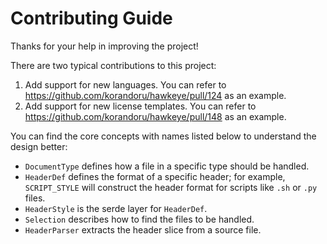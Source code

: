 # Contributing Guide

Thanks for your help in improving the project!

There are two typical contributions to this project:

1. Add support for new languages. You can refer to https://github.com/korandoru/hawkeye/pull/124 as an example.
2. Add support for new license templates. You can refer to https://github.com/korandoru/hawkeye/pull/148 as an example.

You can find the core concepts with names listed below to understand the design better:

* `DocumentType` defines how a file in a specific type should be handled.
* `HeaderDef` defines the format of a specific header; for example, `SCRIPT_STYLE` will construct the header format for scripts like `.sh` or `.py` files.
* `HeaderStyle` is the serde layer for `HeaderDef`.
* `Selection` describes how to find the files to be handled.
* `HeaderParser` extracts the header slice from a source file.
